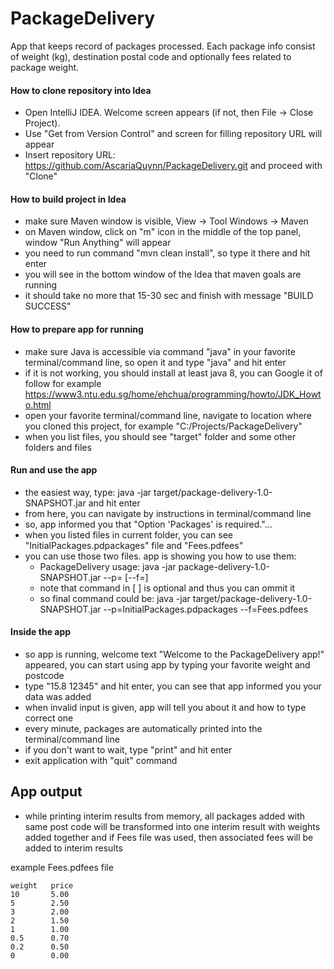# PackageDelivery
App that keeps record of packages processed. Each package info consist of weight (kg), destination postal code and optionally fees related to package weight.

#### How to clone repository into Idea
- Open IntelliJ IDEA. Welcome screen appears (if not, then File -> Close Project).
- Use "Get from Version Control" and screen for filling repository URL will appear
- Insert repository URL: https://github.com/AscariaQuynn/PackageDelivery.git and proceed with "Clone"

#### How to build project in Idea
- make sure Maven window is visible, View -> Tool Windows -> Maven
- on Maven window, click on "m" icon in the middle of the top panel, window "Run Anything" will appear
- you need to run command "mvn clean install", so type it there and hit enter
- you will see in the bottom window of the Idea that maven goals are running
- it should take no more that 15-30 sec and finish with message "BUILD SUCCESS"

#### How to prepare app for running
- make sure Java is accessible via command "java" in your favorite terminal/command line, so open it and type "java" and hit enter
- if it is not working, you should install at least java 8, you can Google it of follow for example https://www3.ntu.edu.sg/home/ehchua/programming/howto/JDK_Howto.html
- open your favorite terminal/command line, navigate to location where you cloned this project, for example "C:/Projects/PackageDelivery"
- when you list files, you should see "target" folder and some other folders and files

#### Run and use the app
- the easiest way, type: java -jar target/package-delivery-1.0-SNAPSHOT.jar and hit enter
- from here, you can navigate by instructions in terminal/command line
- so, app informed you that "Option 'Packages' is required."...
- when you listed files in current folder, you can see "InitialPackages.pdpackages" file and "Fees.pdfees"
- you can use those two files. app is showing you how to use them:
  - PackageDelivery usage: java -jar package-delivery-1.0-SNAPSHOT.jar --p=<FILE> [--f=<FILE>]
  - note that command in [ ] is optional and thus you can ommit it
  - so final command could be: java -jar target/package-delivery-1.0-SNAPSHOT.jar --p=InitialPackages.pdpackages --f=Fees.pdfees

#### Inside the app
- so app is running, welcome text "Welcome to the PackageDelivery app!" appeared, you can start using app by typing your favorite weight and postcode
- type "15.8 12345" and hit enter, you can see that app informed you your data was added
- when invalid input is given, app will tell you about it and how to type correct one
- every minute, packages are automatically printed into the terminal/command line
- if you don't want to wait, type "print" and hit enter
- exit application with "quit" command

## App output
- while printing interim results from memory, all packages added with same post code will
be transformed into one interim result with weights added together and if Fees file was used,
then associated fees will be added to interim results

example Fees.pdfees file
```
weight   price
10       5.00
5        2.50
3        2.00
2        1.50
1        1.00
0.5      0.70
0.2      0.50
0        0.00
 ```